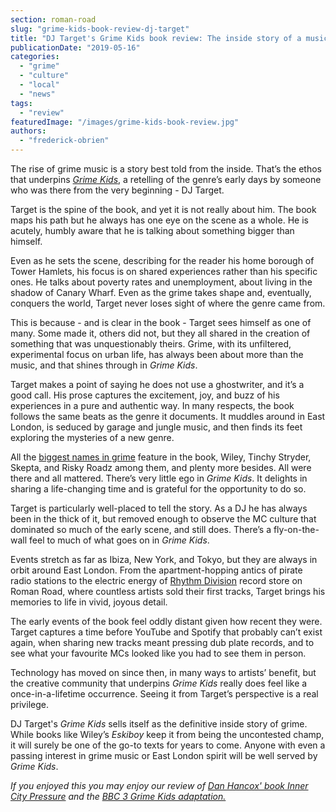 ```yaml
---
section: roman-road
slug: "grime-kids-book-review-dj-target"
title: "DJ Target's Grime Kids book review: The inside story of a music revolution"
publicationDate: "2019-05-16"
categories: 
  - "grime"
  - "culture"
  - "local"
  - "news"
tags: 
  - "review"
featuredImage: "/images/grime-kids-book-review.jpg"
authors: 
  - "frederick-obrien"
---
```


The rise of grime music is a story best told from the inside. That’s the ethos that underpins _[Grime Kids](https://www.amazon.co.uk/Grime-Kids-Inside-Global-Takeover/dp/1409179532/)_, a retelling of the genre’s early days by someone who was there from the very beginning - DJ Target.

Target is the spine of the book, and yet it is not really about him. The book maps his path but he always has one eye on the scene as a whole. He is acutely, humbly aware that he is talking about something bigger than himself.

Even as he sets the scene, describing for the reader his home borough of Tower Hamlets, his focus is on shared experiences rather than his specific ones. He talks about poverty rates and unemployment, about living in the shadow of Canary Wharf. Even as the grime takes shape and, eventually, conquers the world, Target never loses sight of where the genre came from.

This is because - and is clear in the book - Target sees himself as one of many. Some made it, others did not, but they all shared in the creation of something that was unquestionably theirs. Grime, with its unfiltered, experimental focus on urban life, has always been about more than the music, and that shines through in _Grime Kids_.

Target makes a point of saying he does not use a ghostwriter, and it’s a good call. His prose captures the excitement, joy, and buzz of his experiences in a pure and authentic way. In many respects, the book follows the same beats as the genre it documents. It muddles around in East London, is seduced by garage and jungle music, and then finds its feet exploring the mysteries of a new genre.

All the [biggest names in grime](https://romanroadlondon.com/key-grime-figures-history-roman-road/) feature in the book, Wiley, Tinchy Stryder, Skepta, and Risky Roadz among them, and plenty more besides. All were there and all mattered. There’s very little ego in _Grime Kids_. It delights in sharing a life-changing time and is grateful for the opportunity to do so.

Target is particularly well-placed to tell the story. As a DJ he has always been in the thick of it, but removed enough to observe the MC culture that dominated so much of the early scene, and still does. There’s a fly-on-the-wall feel to much of what goes on in _Grime Kids_.

Events stretch as far as Ibiza, New York, and Tokyo, but they are always in orbit around East London. From the apartment-hopping antics of pirate radio stations to the electric energy of [Rhythm Division](https://romanroadlondon.com/rhythm-division-grime-record-shop-bow/) record store on Roman Road, where countless artists sold their first tracks, Target brings his memories to life in vivid, joyous detail.

The early events of the book feel oddly distant given how recent they were. Target captures a time before YouTube and Spotify that probably can’t exist again, when sharing new tracks meant pressing dub plate records, and to see what your favourite MCs looked like you had to see them in person.

Technology has moved on since then, in many ways to artists’ benefit, but the creative community that underpins _Grime Kids_ really does feel like a once-in-a-lifetime occurrence. Seeing it from Target’s perspective is a real privilege.

DJ Target's _Grime Kids_ sells itself as the definitive inside story of grime. While books like Wiley’s _Eskiboy_ keep it from being the uncontested champ, it will surely be one of the go-to texts for years to come. Anyone with even a passing interest in grime music or East London spirit will be well served by _Grime Kids_.

_If you enjoyed this you may enjoy our review of [Dan Hancox' book Inner City Pressure](https://romanroadlondon.com/inner-city-pressure-dan-hancox-book-review/)_ _and_ _the [BBC 3 Grime Kids adaptation.](https://www.imdb.com/title/tt9170336/)_
